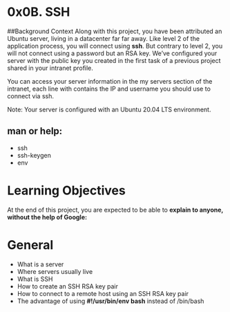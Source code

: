 # 0x0B. SSH
##Background Context
Along with this project, you have been attributed an Ubuntu server, living in a datacenter far far away. Like level 2 of the application process, you will connect using **ssh**. But contrary to level 2, you will not connect using a password but an RSA key. We’ve configured your server with the public key you created in the first task of a previous project shared in your intranet profile.

You can access your server information in the my servers section of the intranet, each line with contains the IP and username you should use to connect via ssh.

Note: Your server is configured with an Ubuntu 20.04 LTS environment.

## man or help:

* ssh
* ssh-keygen
* env

# Learning Objectives
At the end of this project, you are expected to be able to **explain to anyone, without the help of Google:**

# General
* What is a server
* Where servers usually live
* What is SSH
* How to create an SSH RSA key pair
* How to connect to a remote host using an SSH RSA key pair
* The advantage of using **#!/usr/bin/env bash** instead of /bin/bash

